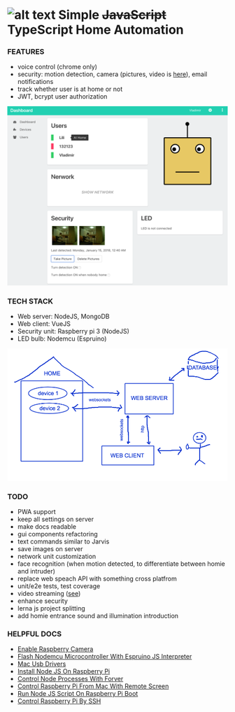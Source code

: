 # ![alt text](/client/public/favicon.ico "logo") Simple ~~JavaScript~~ TypeScript Home Automation 

### FEATURES
- voice control (chrome only)
- security: motion detection, camera (pictures, video is [here](https://github.com/givehug/picam-mjpeg-js)), email notifications
- track whether user is at home or not
- JWT, bcrypt user authorization

![alt text](/docs/images/ui.png "user interface")

### TECH STACK
- Web server: NodeJS, MongoDB
- Web client: VueJS
- Security unit: Raspberry pi 3 (NodeJS)
- LED bulb: Nodemcu (Espruino)

![alt text](/docs/images/schema.png "schema")

### TODO
- PWA support
- keep all settings on server
- make docs readable
- gui components refactoring
- text commands similar to Jarvis
- save images on server
- network unit customization
- face recognition (when motion detected, to differentiate between homie and intruder)
- replace web speach API with something cross platfrom
- unit/e2e tests, test coverage
- video streaming ([see](https://github.com/givehug/picam-mjpeg-js))
- enhance security
- lerna js project splitting
- add homie entrance sound and illumination introduction

### HELPFUL DOCS
- [Enable Raspberry Camera](/docs/enableRaspberryCamera.md)
- [Flash Nodemcu Microcontroller With Espruino JS Interpreter](/docs/flashNodemcuEspruino.md)
- [Mac Usb Drivers](/docs/macUsbDrivers.md)
- [Install Node JS On Raspberry Pi](/docs/nodeRaspberryInstalation.md)
- [Control Node Processes With Forver](/docs/nodeProcessWithForever.md)
- [Control Raspberry Pi From Mac With Remote Screen](/docs/raspberryMacRemoteScreen.md)
- [Run Node JS Script On Raspberry Pi Boot](/docs/raspberryRunNodeScriptOnBoot.md)
- [Control Raspberry Pi By SSH](/docs/raspberrySshControl.md)
